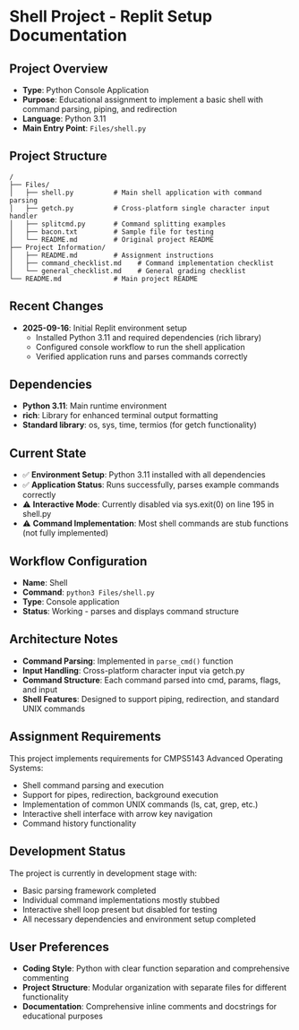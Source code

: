 # Shell Project - Replit Setup Documentation

## Project Overview
- **Type**: Python Console Application
- **Purpose**: Educational assignment to implement a basic shell with command parsing, piping, and redirection
- **Language**: Python 3.11
- **Main Entry Point**: `Files/shell.py`

## Project Structure
```
/
├── Files/
│   ├── shell.py          # Main shell application with command parsing
│   ├── getch.py          # Cross-platform single character input handler  
│   ├── splitcmd.py       # Command splitting examples
│   ├── bacon.txt         # Sample file for testing
│   └── README.md         # Original project README
├── Project Information/
│   ├── README.md         # Assignment instructions
│   ├── command_checklist.md    # Command implementation checklist
│   └── general_checklist.md    # General grading checklist
└── README.md             # Main project README
```

## Recent Changes
- **2025-09-16**: Initial Replit environment setup
  - Installed Python 3.11 and required dependencies (rich library)
  - Configured console workflow to run the shell application
  - Verified application runs and parses commands correctly

## Dependencies
- **Python 3.11**: Main runtime environment
- **rich**: Library for enhanced terminal output formatting
- **Standard library**: os, sys, time, termios (for getch functionality)

## Current State
- ✅ **Environment Setup**: Python 3.11 installed with all dependencies
- ✅ **Application Status**: Runs successfully, parses example commands correctly
- ⚠️ **Interactive Mode**: Currently disabled via sys.exit(0) on line 195 in shell.py
- ⚠️ **Command Implementation**: Most shell commands are stub functions (not fully implemented)

## Workflow Configuration
- **Name**: Shell
- **Command**: `python3 Files/shell.py`  
- **Type**: Console application
- **Status**: Working - parses and displays command structure

## Architecture Notes
- **Command Parsing**: Implemented in `parse_cmd()` function
- **Input Handling**: Cross-platform character input via getch.py
- **Command Structure**: Each command parsed into cmd, params, flags, and input
- **Shell Features**: Designed to support piping, redirection, and standard UNIX commands

## Assignment Requirements
This project implements requirements for CMPS5143 Advanced Operating Systems:
- Shell command parsing and execution
- Support for pipes, redirection, background execution
- Implementation of common UNIX commands (ls, cat, grep, etc.)
- Interactive shell interface with arrow key navigation
- Command history functionality

## Development Status
The project is currently in development stage with:
- Basic parsing framework completed
- Individual command implementations mostly stubbed
- Interactive shell loop present but disabled for testing
- All necessary dependencies and environment setup completed

## User Preferences
- **Coding Style**: Python with clear function separation and comprehensive commenting
- **Project Structure**: Modular organization with separate files for different functionality
- **Documentation**: Comprehensive inline comments and docstrings for educational purposes
